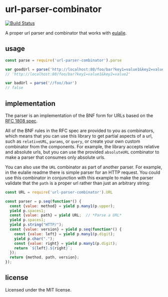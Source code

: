 # url-parser-combinator

[![Build Status](https://travis-ci.org/Risto-Stevcev/url-parser-combinator.svg)](https://travis-ci.org/Risto-Stevcev/url-parser-combinator)

A proper url parser and combinator that works with [eulalie](https://github.com/bodil/eulalie).


## usage

```javascript
const parse = require('url-parser-combinator').parse

var goodUrl = parse('http://localhost:80/foo/bar?key1=value1&key2=value2')
// 'http://localhost:80/foo/bar?key1=value1&key2=value2'

var badUrl = parse('//foo//bar')
// false
```

## implementation

The parser is an implementation of the BNF form for URLs based on the [RFC 1808 spec](http://www.ietf.org/rfc/rfc1808.txt).

All of the BNF rules in the RFC spec are provided to you as combinators, which means that you can use this library to get partial aspects of a url, such as `relativeURL`, `params`, or `query`, or create your own custom combinator from the components. For example, the library accepts relative and absolute urls, but you can use the provided `absoluteURL` combinator to make a parser that consumes only absolute urls.

You can also use the `URL` combinator as part of another parser. For example, in the eulalie readme there is simple parser for an HTTP request. You could use this combinator in conjunction with this example to make the parser validate that the `path` is a proper url rather than just an arbitrary string:

```javascript
const URL = require('url-parser-combinator').URL

const parser = p.seq(function*() {
  const {value: method} = yield p.many1(p.upper);
  yield p.spaces1;
  const {value: path} = yield URL;  // *Parse a URL*
  yield p.spaces1;
  yield p.string("HTTP/");
  const {value: version} = yield p.seq(function*() {
    const {value: left} = yield p.many1(p.digit);
    yield p.char(".");
    const {value: right} = yield p.many1(p.digit);
    return `${left}.${right}`;
  });
  return {method, path, version};
});
```

## license
Licensed under the MIT license.
